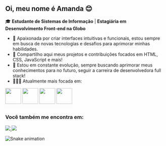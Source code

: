 ## Oi, meu nome é Amanda 😊
🎓 **Estudante de Sistemas de Informação** | **Estagiária em Desenvolvimento Front-end na Globo**

- 💜 Apaixonada por criar interfaces intuitivas e funcionais, estou sempre em busca de novas tecnologias e desafios para aprimorar minhas habilidades.
- 🔭 Compartilho aqui meus projetos e contribuições focados em HTML, CSS, JavaScript e mais!
- 🚀 Estou em constante evolução, sempre buscando aprimorar meus conhecimentos para no futuro, seguir a carreira de desenvolvedora full stack!
- 👩🏿‍💻 Atualmente mais focada em:

<div style="display: inline">
  <img width= "50" height= "50" src="https://cdn.jsdelivr.net/gh/devicons/devicon@latest/icons/html5/html5-original.svg" />
  <img width= "50" height= "50" src="https://cdn.jsdelivr.net/gh/devicons/devicon@latest/icons/react/react-original.svg" />
  <img width= "50" height= "50" src="https://cdn.jsdelivr.net/gh/devicons/devicon@latest/icons/javascript/javascript-original.svg" />
  <img width= "50" height= "50" src="https://cdn.jsdelivr.net/gh/devicons/devicon@latest/icons/tailwindcss/tailwindcss-original-wordmark.svg" />
</div>

##

### Você também me encontra em: 
  <a href="https://www.linkedin.com/in/amanda-hellen-10712a238/">
    <img src="https://img.shields.io/badge/linkedin-%230077B5.svg?style=for-the-badge&logo=linkedin&logoColor=white" />
  </a>
  
 <a href="mailto:amandahellen.spa@gmail.com">
    <img src="https://img.shields.io/badge/Gmail-D14836?style=for-the-badge&logo=gmail&logoColor=white" />
  </a>

![Snake animation](https://github.com/amandaadev/blob/output/github-contribution-grid-snake.svg)







